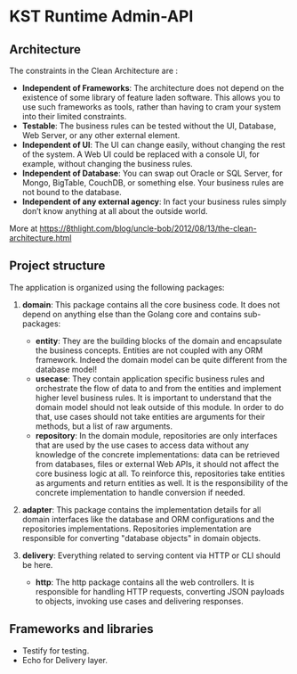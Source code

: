 # KST Runtime Admin-API

## Architecture

The constraints in the Clean Architecture are :

- **Independent of Frameworks**: The architecture does not depend on the existence of some library of feature laden software.
This allows you to use such frameworks as tools, rather than having to cram your system into their limited constraints.
- **Testable**: The business rules can be tested without the UI, Database, Web Server, or any other external element.
- **Independent of UI**: The UI can change easily, without changing the rest of the system.
A Web UI could be replaced with a console UI, for example, without changing the business rules.
- **Independent of Database**: You can swap out Oracle or SQL Server, for Mongo, BigTable, CouchDB, or something else. Your business rules are not bound to the database.
- **Independent of any external agency**: In fact your business rules simply don’t know anything at all about the outside world.

More at https://8thlight.com/blog/uncle-bob/2012/08/13/the-clean-architecture.html

## Project structure

The application is organized using the following packages:

1. **domain**: This package contains all the core business code.
It does not depend on anything else than the Golang core and contains sub-packages:
    - **entity**: They are the building blocks of the domain and encapsulate the business concepts. Entities are not coupled with any ORM framework. Indeed the domain model can be quite different from the database model!
    - **usecase**: They contain application specific business rules and orchestrate the flow of data to and from the entities and implement higher level business rules. It is important to understand that the domain model should not leak outside of this module. In order to do that, use cases should not take entities are arguments for their methods, but a list of raw arguments.
    - **repository**: In the domain module, repositories are only interfaces that are used by the use cases to access data without any knowledge of the concrete implementations: data can be retrieved from databases, files or external Web APIs, it should not affect the core business logic at all. To reinforce this, repositories take entities as arguments and return entities as well. It is the responsibility of the concrete implementation to handle conversion if needed.               

2. **adapter**: This package contains the implementation details for all domain interfaces like the database and ORM configurations and the repositories implementations.
Repositories implementation are responsible for converting "database objects" in domain objects.

3. **delivery**: Everything related to serving content via HTTP or CLI should be here.
    - **http**: The http package contains all the web controllers. It is responsible for handling HTTP requests, converting JSON payloads to objects, invoking use cases and delivering responses.

## Frameworks and libraries

- Testify for testing.
- Echo for Delivery layer.
